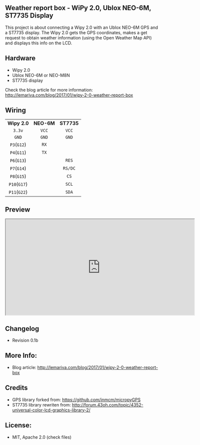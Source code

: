 Weather report box - WiPy 2.0, Ublox NEO-6M, ST7735 Display
------------------------------------------------
This project is about connecting a Wipy 2.0 with an Ublox NEO-6M GPS and a ST7735 display. The Wipy 2.0 gets the GPS coordinates, makes a get request to obtain weather information (using the Open Weather Map API) and displays this info on the LCD.

Hardware
----------------
* Wipy 2.0
* Ublox NEO-6M or NEO-M8N
* ST7735 display

Check the blog article for more information:  http://lemariva.com/blog/2017/01/wipy-2-0-weather-report-box

Wiring 
---------------

|		|		|		|
|:-----:|:-----:|:-----:|
|**Wipy 2.0**|**NEO-6M**|**ST7735**|
| `3.3v`| `VCC` | `VCC`|
| `GND` | `GND` | `GND`|
| `P3`(`G12`) | `RX`  |	   |
| `P4`(`G11`) | `TX`  |	   |
| `P6`(`G13`) |   |	 `RES`  |
| `P7`(`G14`) |   |	 `RS/DC`  |
| `P8`(`G15`) |   |	 `CS`  |
| `P10`(`G17`) |   |	 `SCL`  |
| `P11`(`G22`) |   |	 `SDA`  |

Preview
--------------------
<div align="center">
    <iframe width="620" height="315"
        src="https://www.youtube.com/embed/F7brePK7bYE">
    </iframe>
</div>

Changelog
-------------------
* Revision 0.1b

More Info:
-----------
* Blog article: http://lemariva.com/blog/2017/01/wipy-2-0-weather-report-box

Credits
--------------------
* GPS library forked from: https://github.com/inmcm/micropyGPS
* ST7735 library rewriten from: http://forum.43oh.com/topic/4352-universal-color-lcd-graphics-library-2/

License:
---------------
* MIT, Apache 2.0 (check files)

